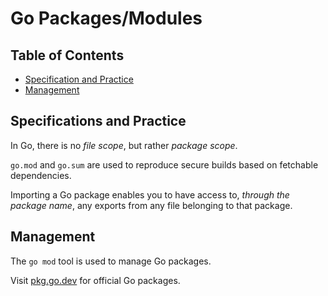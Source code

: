 # Go Packages/Modules

## Table of Contents

- [Specification and Practice](#specifications-and-practice)
- [Management](#management)

## Specifications and Practice

In Go, there is no _file scope_, but rather _package scope_.

`go.mod` and `go.sum` are used to reproduce secure builds based on fetchable dependencies.

Importing a Go package enables you to have access to, _through the package name_, any exports from any file belonging to that package.

## Management

The `go mod` tool is used to manage Go packages.

Visit [pkg.go.dev](https://pkg.go.dev/) for official Go packages.
